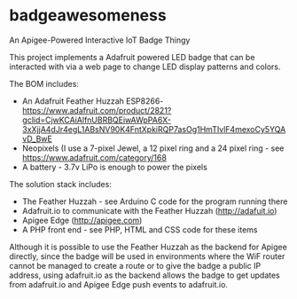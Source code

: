 # badgeawesomeness
An Apigee-Powered Interactive IoT Badge Thingy

This project implements a Adafruit powered LED badge that can be interacted with via a web page to change LED display patterns and colors.

The BOM includes:
- An Adafruit Feather Huzzah ESP8266- https://www.adafruit.com/product/2821?gclid=CjwKCAiAlfnUBRBQEiwAWpPA6X-3xXjjA4dJr4egL1ABsNV90K4FntXpkiRQP7asOg1HmTIvlF4mexoCy5YQAvD_BwE
- Neopixels (I use a 7-pixel Jewel, a 12 pixel ring and a 24 pixel ring - see https://www.adafruit.com/category/168
- A battery - 3.7v LiPo is enough to power the pixels

The solution stack includes:
 - The Feather Huzzah - see Arduino C code for the program running there
 - Adafruit.io to communicate with the Feather Huzzah (http://adafuit.io)
 - Apigee Edge (http://apigee.com)
 - A PHP front end - see PHP, HTML and CSS code for these items
 
 Although it is possible to use the Feather Huzzah as the backend for Apigee directly, since the badge will be used in environments where the WiF router cannot be managed to create a route or to give the badge a public IP address, using adafruit.io as the backend allows the badge to get updates from adafruit.io and Apigee Edge push events to adafruit.io.
